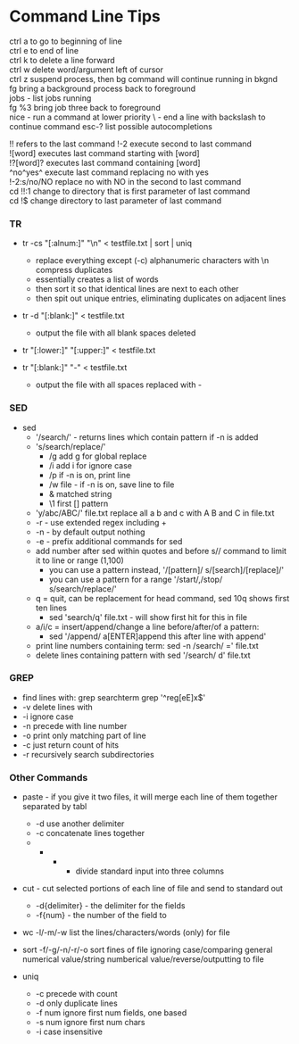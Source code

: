 Command Line Tips
=================

ctrl a to go to beginning of line  
ctrl e to end of line  
ctrl k to delete a line forward  
ctrl w delete word/argument left of cursor  
ctrl z suspend process, then bg command will continue running in bkgnd  
fg bring a background process back to foreground  
jobs - list jobs running  
fg %3 bring job three back to foreground  
nice - run a command at lower priority
\ - end a line with backslash to continue command
esc-?   list possible autocompletions

!!          refers to the last command
!-2         execute second to last command  
![word]     executes last command starting with [word]  
!?[word]?   executes last command containing [word]  
^no^yes^    execute last command replacing no with yes  
!-2:s/no/NO replace no with NO in the second to last command  
cd !!:1     change to directory that is first parameter of last command  
cd !$       change directory to last parameter of last command  

### TR

* tr -cs "[:alnum:]" "\n" < testfile.txt | sort | uniq  
    * replace everything except (-c) alphanumeric characters with \n compress duplicates  
    * essentially creates a list of words  
    * then sort it so that identical lines are next to each other  
    * then spit out unique entries, eliminating duplicates on adjacent lines  

* tr -d "[:blank:]" < testfile.txt
    * output the file with all blank spaces deleted

* tr "[:lower:]" "[:upper:]" < testfile.txt

* tr "[:blank:]" "-" < testfile.txt
    * output the file with all spaces replaced with -


### SED

* sed
    * '/search/' - returns lines which contain pattern if -n is added
    * 's/search/replace/'
        * /g add g for global replace
        * /i add i for ignore case
        * /p if -n is on, print line
        * /w file -  if -n is on, save line to file
        * & matched string
        * \1 first [] pattern
    * 'y/abc/ABC/' file.txt replace all a b and c with A B and C in file.txt
    * -r - use extended regex including +
    * -n - by default output nothing
    * -e - prefix additional commands for sed
    * add number after sed within quotes and before s// command to limit it to line or range (1,100)
        * you can use a pattern instead, '/[pattern]/ s/[search]/[replace]/'
        * you can use a pattern for a range '/start/,/stop/ s/search/replace/'
    * q = quit, can be replacement for head command, sed 10q shows first ten lines
        * sed 'search/q' file.txt - will show first hit for this in file
    * a/i/c = insert/append/change a line before/after/of a pattern:
        * sed '/append/ a\[ENTER]append this after line with append'
    * print line numbers containing term: sed -n /search/ =' file.txt
    * delete lines containing pattern with sed '/search/ d' file.txt

### GREP

* find lines with:
    grep searchterm
    grep '^reg[eE]x$'
* -v delete lines with
* -i ignore case
* -n precede with line number
* -o print only matching part of line
* -c just return count of hits
* -r recursively search subdirectories

### Other Commands

* paste - if you give it two files, it will merge each line of them together separated by tabl
    * -d use another delimiter
    * -c concatenate lines together
    * - - - divide standard input into three columns

* cut - cut selected portions of each line of file and send to standard out
    * -d{delimiter} - the delimiter for the fields
    * -f{num} - the number of the field to 

* wc -l/-m/-w list the lines/characters/words (only) for file

* sort -f/-g/-n/-r/-o sort fines of file ignoring case/comparing general numerical value/string numberical value/reverse/outputting to file

* uniq 
    * -c  precede with count
    * -d  only duplicate lines
    * -f num  ignore first num fields, one based
    * -s num  ignore first num chars 
    * -i  case insensitive
